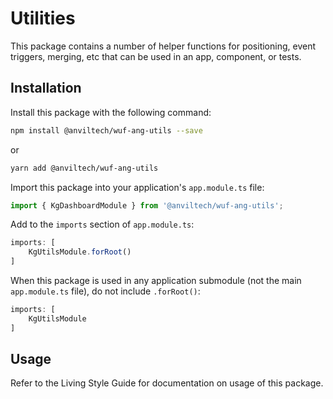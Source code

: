 Utilities
==========

This package contains a number of helper functions for positioning, event triggers, merging, etc that can be used in an app, component, or tests.

Installation
------------
Install this package with the following command:

```bash
npm install @anviltech/wuf-ang-utils --save
```

or

```bash
yarn add @anviltech/wuf-ang-utils
```

Import this package into your application's `app.module.ts` file:

```typescript
import { KgDashboardModule } from '@anviltech/wuf-ang-utils';
```

Add to the `imports` section of `app.module.ts`:

```typescript
imports: [
    KgUtilsModule.forRoot()
]
```

When this package is used in any application submodule (not the main `app.module.ts` file), do not include `.forRoot()`:

```typescript
imports: [
    KgUtilsModule
]
```

Usage
-----

Refer to the Living Style Guide for documentation on usage of this package. 
